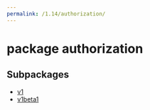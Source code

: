 ```yaml
---
permalink: /1.14/authorization/
---
```


# package authorization



## Subpackages

* [v1](authorization-v1.md)
* [v1beta1](authorization-v1beta1.md)